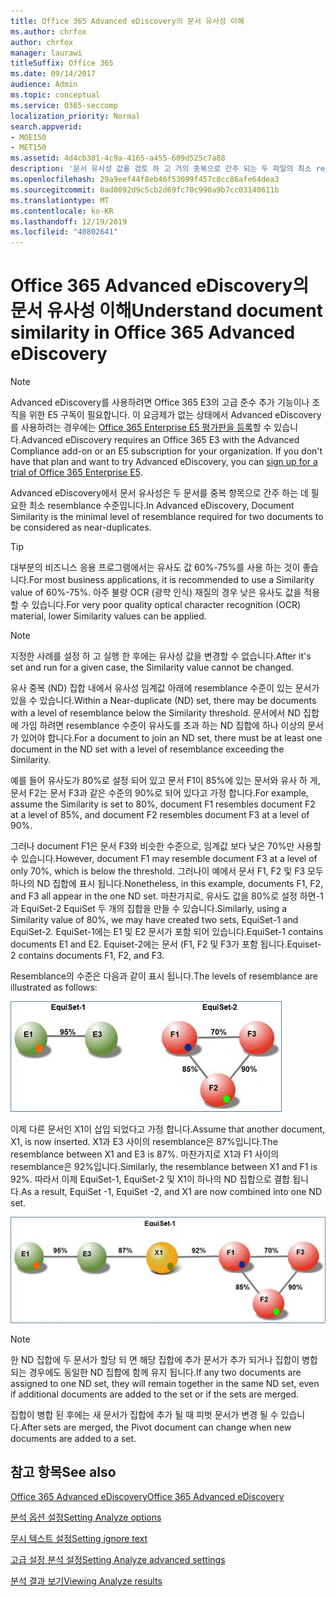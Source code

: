 ```yaml
---
title: Office 365 Advanced eDiscovery의 문서 유사성 이해
ms.author: chrfox
author: chrfox
manager: laurawi
titleSuffix: Office 365
ms.date: 09/14/2017
audience: Admin
ms.topic: conceptual
ms.service: O365-seccomp
localization_priority: Normal
search.appverid:
- MOE150
- MET150
ms.assetid: 4d4cb381-4c9a-4165-a455-609d525c7a88
description: '문서 유사성 값을 검토 하 고 거의 중복으로 간주 되는 두 파일의 최소 resemblance 수준이 Office 365 Advanced eDiscovery에서 작동 합니다. '
ms.openlocfilehash: 29a9eef44f8eb46f53099f457c8cc86afe64dea3
ms.sourcegitcommit: 0ad0092d9c5cb2d69fc70c990a9b7cc03140611b
ms.translationtype: MT
ms.contentlocale: ko-KR
ms.lasthandoff: 12/19/2019
ms.locfileid: "40802641"
---
```

# <a name="understand-document-similarity-in-office-365-advanced-ediscovery"></a><span data-ttu-id="e0b0d-103">Office 365 Advanced eDiscovery의 문서 유사성 이해</span><span class="sxs-lookup"><span data-stu-id="e0b0d-103">Understand document similarity in Office 365 Advanced eDiscovery</span></span>

> [!NOTE]
> <span data-ttu-id="e0b0d-p101">Advanced eDiscovery를 사용하려면 Office 365 E3의 고급 준수 추가 기능이나 조직을 위한 E5 구독이 필요합니다. 이 요금제가 없는 상태에서 Advanced eDiscovery를 사용하려는 경우에는 [Office 365 Enterprise E5 평가판을 등록](https://go.microsoft.com/fwlink/p/?LinkID=698279)할 수 있습니다.</span><span class="sxs-lookup"><span data-stu-id="e0b0d-p101">Advanced eDiscovery requires an Office 365 E3 with the Advanced Compliance add-on or an E5 subscription for your organization. If you don't have that plan and want to try Advanced eDiscovery, you can [sign up for a trial of Office 365 Enterprise E5](https://go.microsoft.com/fwlink/p/?LinkID=698279).</span></span> 
  
<span data-ttu-id="e0b0d-106">Advanced eDiscovery에서 문서 유사성은 두 문서를 중복 항목으로 간주 하는 데 필요한 최소 resemblance 수준입니다.</span><span class="sxs-lookup"><span data-stu-id="e0b0d-106">In Advanced eDiscovery, Document Similarity is the minimal level of resemblance required for two documents to be considered as near-duplicates.</span></span>
  
> [!TIP]
> <span data-ttu-id="e0b0d-107">대부분의 비즈니스 응용 프로그램에서는 유사도 값 60%-75%를 사용 하는 것이 좋습니다.</span><span class="sxs-lookup"><span data-stu-id="e0b0d-107">For most business applications, it is recommended to use a Similarity value of 60%-75%.</span></span> <span data-ttu-id="e0b0d-108">아주 불량 OCR (광학 인식) 재질의 경우 낮은 유사도 값을 적용할 수 있습니다.</span><span class="sxs-lookup"><span data-stu-id="e0b0d-108">For very poor quality optical character recognition (OCR) material, lower Similarity values can be applied.</span></span> 
  
> [!NOTE]
> <span data-ttu-id="e0b0d-109">지정한 사례를 설정 하 고 실행 한 후에는 유사성 값을 변경할 수 없습니다.</span><span class="sxs-lookup"><span data-stu-id="e0b0d-109">After it's set and run for a given case, the Similarity value cannot be changed.</span></span> 
  
<span data-ttu-id="e0b0d-110">유사 중복 (ND) 집합 내에서 유사성 임계값 아래에 resemblance 수준이 있는 문서가 있을 수 있습니다.</span><span class="sxs-lookup"><span data-stu-id="e0b0d-110">Within a Near-duplicate (ND) set, there may be documents with a level of resemblance below the Similarity threshold.</span></span> <span data-ttu-id="e0b0d-111">문서에서 ND 집합에 가입 하려면 resemblance 수준이 유사도를 초과 하는 ND 집합에 하나 이상의 문서가 있어야 합니다.</span><span class="sxs-lookup"><span data-stu-id="e0b0d-111">For a document to join an ND set, there must be at least one document in the ND set with a level of resemblance exceeding the Similarity.</span></span> 
  
<span data-ttu-id="e0b0d-112">예를 들어 유사도가 80%로 설정 되어 있고 문서 F1이 85%에 있는 문서와 유사 하 게, 문서 F2는 문서 F3과 같은 수준의 90%로 되어 있다고 가정 합니다.</span><span class="sxs-lookup"><span data-stu-id="e0b0d-112">For example, assume the Similarity is set to 80%, document F1 resembles document F2 at a level of 85%, and document F2 resembles document F3 at a level of 90%.</span></span> 
  
<span data-ttu-id="e0b0d-113">그러나 document F1은 문서 F3와 비슷한 수준으로, 임계값 보다 낮은 70%만 사용할 수 있습니다.</span><span class="sxs-lookup"><span data-stu-id="e0b0d-113">However, document F1 may resemble document F3 at a level of only 70%, which is below the threshold.</span></span> <span data-ttu-id="e0b0d-114">그러나이 예에서 문서 F1, F2 및 F3 모두 하나의 ND 집합에 표시 됩니다.</span><span class="sxs-lookup"><span data-stu-id="e0b0d-114">Nonetheless, in this example, documents F1, F2, and F3 all appear in the one ND set.</span></span> <span data-ttu-id="e0b0d-115">마찬가지로, 유사도 값을 80%로 설정 하면-1과 EquiSet-2 EquiSet 두 개의 집합을 만들 수 있습니다.</span><span class="sxs-lookup"><span data-stu-id="e0b0d-115">Similarly, using a Similarity value of 80%, we may have created two sets, EquiSet-1 and EquiSet-2.</span></span> <span data-ttu-id="e0b0d-116">EquiSet-1에는 E1 및 E2 문서가 포함 되어 있습니다.</span><span class="sxs-lookup"><span data-stu-id="e0b0d-116">EquiSet-1 contains documents E1 and E2.</span></span> <span data-ttu-id="e0b0d-117">Equiset-2에는 문서 (F1, F2 및 F3가 포함 됩니다.</span><span class="sxs-lookup"><span data-stu-id="e0b0d-117">Equiset-2 contains documents F1, F2, and F3.</span></span> 
  
<span data-ttu-id="e0b0d-118">Resemblance의 수준은 다음과 같이 표시 됩니다.</span><span class="sxs-lookup"><span data-stu-id="e0b0d-118">The levels of resemblance are illustrated as follows:</span></span>
  
![문서 유사성](media/3907ea7d-e28a-4027-8fc3-be090dd39144.gif)
  
<span data-ttu-id="e0b0d-120">이제 다른 문서인 X1이 삽입 되었다고 가정 합니다.</span><span class="sxs-lookup"><span data-stu-id="e0b0d-120">Assume that another document, X1, is now inserted.</span></span> <span data-ttu-id="e0b0d-121">X1과 E3 사이의 resemblance은 87%입니다.</span><span class="sxs-lookup"><span data-stu-id="e0b0d-121">The resemblance between X1 and E3 is 87%.</span></span> <span data-ttu-id="e0b0d-122">마찬가지로 X1과 F1 사이의 resemblance은 92%입니다.</span><span class="sxs-lookup"><span data-stu-id="e0b0d-122">Similarly, the resemblance between X1 and F1 is 92%.</span></span> <span data-ttu-id="e0b0d-123">따라서 이제 EquiSet-1, EquiSet-2 및 X1이 하나의 ND 집합으로 결합 됩니다.</span><span class="sxs-lookup"><span data-stu-id="e0b0d-123">As a result, EquiSet -1, EquiSet -2, and X1 are now combined into one ND set.</span></span>
  
![문서 유사성](media/d140d347-33d5-475a-af04-594a0f2ab13d.gif)
  
> [!NOTE]
> <span data-ttu-id="e0b0d-125">한 ND 집합에 두 문서가 할당 되 면 해당 집합에 추가 문서가 추가 되거나 집합이 병합 되는 경우에도 동일한 ND 집합에 함께 유지 됩니다.</span><span class="sxs-lookup"><span data-stu-id="e0b0d-125">If any two documents are assigned to one ND set, they will remain together in the same ND set, even if additional documents are added to the set or if the sets are merged.</span></span> 
  
<span data-ttu-id="e0b0d-126">집합이 병합 된 후에는 새 문서가 집합에 추가 될 때 피벗 문서가 변경 될 수 있습니다.</span><span class="sxs-lookup"><span data-stu-id="e0b0d-126">After sets are merged, the Pivot document can change when new documents are added to a set.</span></span> 
  
## <a name="see-also"></a><span data-ttu-id="e0b0d-127">참고 항목</span><span class="sxs-lookup"><span data-stu-id="e0b0d-127">See also</span></span>

[<span data-ttu-id="e0b0d-128">Office 365 Advanced eDiscovery</span><span class="sxs-lookup"><span data-stu-id="e0b0d-128">Office 365 Advanced eDiscovery</span></span>](office-365-advanced-ediscovery.md)
  
[<span data-ttu-id="e0b0d-129">분석 옵션 설정</span><span class="sxs-lookup"><span data-stu-id="e0b0d-129">Setting Analyze options</span></span>](set-analyze-options-in-advanced-ediscovery.md)
  
[<span data-ttu-id="e0b0d-130">무시 텍스트 설정</span><span class="sxs-lookup"><span data-stu-id="e0b0d-130">Setting ignore text</span></span>](set-ignore-text-in-advanced-ediscovery.md)
  
[<span data-ttu-id="e0b0d-131">고급 설정 분석 설정</span><span class="sxs-lookup"><span data-stu-id="e0b0d-131">Setting Analyze advanced settings</span></span>](set-analyze-advanced-settings-in-advanced-ediscovery.md)
  
[<span data-ttu-id="e0b0d-132">분석 결과 보기</span><span class="sxs-lookup"><span data-stu-id="e0b0d-132">Viewing Analyze results</span></span>](view-analyze-results-in-advanced-ediscovery.md)

